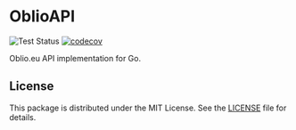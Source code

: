 # OblioAPI

![Test Status](https://github.com/vcraescu/go-oblio-api/actions/workflows/go.yml/badge.svg)
[![codecov](https://codecov.io/github/vcraescu/go-oblio-api/branch/master/graph/badge.svg)](https://codecov.io/github/vcraescu/go-oblio-api)

Oblio.eu API implementation for Go.


## License

This package is distributed under the MIT License. See the [LICENSE](LICENSE) file for details.
